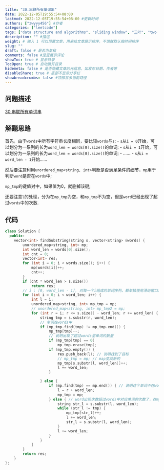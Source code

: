 ```yaml
---
title: "30.串联所有单词串"
date: 2022-12-05T19:55:54+08:00
lastmod: 2022-12-05T19:55:54+08:00 #更新时间
authors: ["zwyyy456"] #作者
categories: ["leetcode"]
tags: ["data structure and algorithms", "sliding window", "三叶", "two pointers"]
description: "" #描述
weight: # 输入 1 可以顶置文章，用来给文章展示排序，不填就默认按时间排序
slug: ""
draft: false # 是否为草稿
comments: false #是否展示评论
showToc: true # 显示目录
TocOpen: true # 自动展开目录
hidemeta: false # 是否隐藏文章的元信息，如发布日期、作者等
disableShare: true # 底部不显示分享栏
showbreadcrumbs: false #顶部显示当前路径
---
```

## 问题描述
[30.串联所有单词串](https://leetcode.cn/problems/substring-with-concatenation-of-all-words/description/)

## 解题思路
首先，由于`words`中所有字符串长度相同，要比较`words`与`s`:
    - `s`从`i = 0`开始，可以划分为一系列的长为`word_len = words[0].size()`的单词;
    - `s`从`i = 1`开始，可以划分为一系列的长为`word_len = words[0].size()`的单词;
    - ......
    - `s`从`i = word_len - 1`开始......

然后要注意利用`unordered_map<string, int>`判断是否满足条件的细节，`mp`用于判断`word`是否在`words`中;

`mp_tmp`的键值对中，如果值为0，就删掉该键;

还要注意`l`的处理，分为在`mp_tmp`为空，和`mp_tmp`不为空，但是`word`已经出现了超过`words`中的次数.

## 代码
```cpp
class Solution {
  public:
    vector<int> findSubstring(string s, vector<string> &words) {
        unordered_map<string, int> mp;
        int word_len = words[0].size();
        int cnt = 0;
        vector<int> res;
        for (int i = 0; i < words.size(); i++) {
            mp[words[i]]++;
            cnt++;
        }
        if (cnt * word_len > s.size())
            return res;
        // i : [0, word_len - 1], 对每一个i组成的单词序列，都单独使用滑动窗口法判断
        for (int i = 0; i < word_len; i++) {
            int l = i;
            unordered_map<string, int> mp_tmp = mp;
            // unordered_map<string, int> mp_tmp2 = mp;
            for (int r = i; r <= s.size() - word_len; r += word_len) {
                string tmp = s.substr(r, word_len);
                // 单词在words中
                if (mp_tmp.find(tmp) != mp_tmp.end()) {
                    mp_tmp[tmp]--;
                    // 说明出现了超过words里单词的数量
                    if (mp_tmp[tmp] == 0)
                        mp_tmp.erase(tmp);
                    if (mp_tmp.empty()) {
                        res.push_back(l); // 说明找到了目标
                        // mp_tmp = mp; // map变成新的
                        mp_tmp[s.substr(l, word_len)]++;
                        l += word_len;
                    }

                } else {
                    if (mp.find(tmp) == mp.end()) { // 说明这个单词不在words里面
                        l = r + word_len;
                        mp_tmp = mp;
                    } else { // word出现次数超过words中对应单词的次数了，在mp中而不在mp_tmp中
                        string str_l = s.substr(l, word_len);
                        while (str_l != tmp) {
                            mp_tmp[str_l]++;
                            l += word_len;
                            str_l = s.substr(l, word_len);
                        }
                        l += word_len;
                    }
                }
            }
        }
        return res;
    }
};
```


